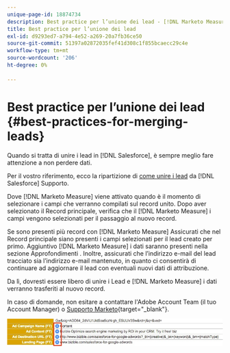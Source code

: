 ```yaml
---
unique-page-id: 18874734
description: Best practice per l’unione dei lead - [!DNL Marketo Measure] - Documentazione del prodotto
title: Best practice per l’unione dei lead
exl-id: d9293ed7-a794-4e52-a269-20a7fb36ce50
source-git-commit: 51397a02872035fef41d308c1f855bcaecc29c4e
workflow-type: tm+mt
source-wordcount: '206'
ht-degree: 0%

---
```


# Best practice per l’unione dei lead {#best-practices-for-merging-leads}

Quando si tratta di unire i lead in [!DNL Salesforce], è sempre meglio fare attenzione a non perdere dati.

Per il vostro riferimento, ecco la ripartizione di [come unire i lead](https://help.salesforce.com/HTViewHelpDoc?id=leads_merge.htm&amp;language=en_US) da [!DNL Salesforce] Supporto.

Dove [!DNL Marketo Measure] viene attivato quando è il momento di selezionare i campi che verranno compilati sul record unito. Dopo aver selezionato il Record principale, verifica che il [!DNL Marketo Measure] i campi vengono selezionati per il passaggio al nuovo record.

Se sono presenti più record con [!DNL Marketo Measure] Assicurati che nel Record principale siano presenti i campi selezionati per il lead creato per primo. Aggiuntivo [!DNL Marketo Measure] i dati saranno presenti nella sezione Approfondimenti . Inoltre, assicurati che l’indirizzo e-mail del lead tracciato sia l’indirizzo e-mail mantenuto, in quanto ci consentirà di continuare ad aggiornare il lead con eventuali nuovi dati di attribuzione.

Da lì, dovresti essere libero di unire i Lead e [!DNL Marketo Measure] i dati verranno trasferiti al nuovo record.

In caso di domande, non esitare a contattare l&#39;Adobe Account Team (il tuo Account Manager) o [Supporto Marketo](https://nation.marketo.com/t5/support/ct-p/Support){target="_blank"}.

![](assets/1.jpg)
